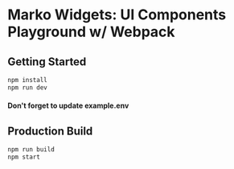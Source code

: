 Marko Widgets: UI Components Playground w/ Webpack
==================================

## Getting Started

```bash
npm install
npm run dev
```

#### Don't forget to update example.env

## Production Build
```bash
npm run build
npm start
```
